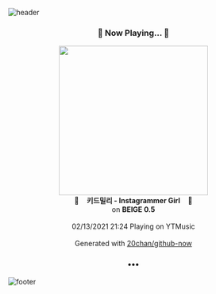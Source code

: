 ![header](https://capsule-render.vercel.app/api?type=wave&height=170&section=header&text=Hi.%20I'm%20SHIFT&fontColor=090707&fontAlignX=45&fontAlignY=65&fontSize=100)

<h3 align="center">🎵 Now Playing... 🎵</h3>
<p align="center">
  <a href="https://music.youtube.com/channel/UCYzWVpdZqtp6Ihtzy4_9M3g">
    <img width="300" src="https://lh3.googleusercontent.com/sMXRQlSOzL-W9sdqkw3g7gm0GNv87RR8iBmgK6sB7XPfGnkm2Z44ug7L_196YFDYqd-0cS4kmW_5tWll">
  </a>
  <br>
  🎵&nbsp&nbsp&nbsp <b>키드밀리 - Instagrammer Girl</b> &nbsp&nbsp&nbsp🎵
  <br>
  on <b>BEIGE 0.5</b>
  
  <br />
  <br />
  02/13/2021 21:24 Playing on YTMusic
  <br />
  <br />
  Generated with <a href="https://github.com/20chan/github-now">20chan/github-now</a>
</p>

<h3 align="center">•••</h3>

![footer](https://capsule-render.vercel.app/api?type=wave&height=150&section=footer)
